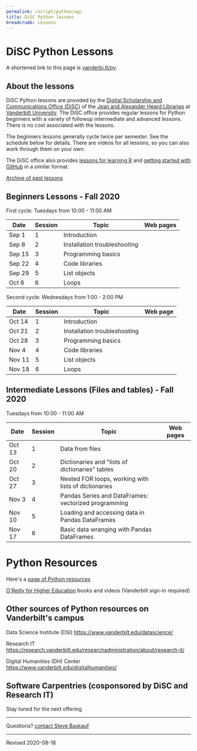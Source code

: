 ```yaml
---
permalink: /script/python/wg/
title: DiSC Python lessons
breadcrumb: Lessons
---
```


# DiSC Python Lessons

A shortened link to this page is [vanderbi.lt/py](http://vanderbi.lt/py).

## About the lessons

DiSC Python lessons are provided by the [Digital Scholarship and Communications Office (DiSC)](https://www.library.vanderbilt.edu/scholarly/) of the [Jean and Alexander Heard Libraries](https://www.library.vanderbilt.edu/) at [Vanderbilt University](https://www.vanderbilt.edu/).  The DiSC office provides regular lessons for Python beginners with a variety of followup intermediate and advanced lessons. There is no cost associated with the lessons.

The beginners lessons generally cycle twice per semester.  See the schedule below for details.  There are videos for all lessons, so you can also work through them on your own.

The DiSC office also provides [lessons for learning R](http://vanderbi.lt/r) and [getting started with GitHub](http://vanderbi.lt/github) in a similar format.

[Archive of past lessons](../archive/)


## Beginners Lessons - Fall 2020

First cycle: Tuesdays from 10:00 - 11:00 AM

| Date | Session | Topic | Web pages |
|---|---|---|---|
| Sep 1 | 1 | Introduction |  |
| Sep 8 | 2 | Installation troubleshooting |  |
| Sep 15 | 3 | Programming basics |  |
| Sep 22 | 4 | Code libraries |  |
| Sep 29 | 5 | List objects |  |
| Oct 6 | 6 | Loops |  |

Second cycle: Wednesdays from 1:00 - 2:00 PM

| Date | Session | Topic | Web page |
|---|---|---|---|
| Oct 14 | 1 | Introduction |  |
| Oct 21 | 2 | Installation troubleshooting |  |
| Oct 28 | 3 | Programming basics |  |
| Nov 4 | 4 | Code libraries |  |
| Nov 11 | 5 | List objects |  |
| Nov 18 | 6 | Loops |  |


## Intermediate Lessons (Files and tables) - Fall 2020

Tuesdays from 10:00 - 11:00 AM

| Date | Session | Topic | Web pages |
|---|---|---|---|
| Oct 13 | 1 | Data from files |  |
| Oct 20 | 2 | Dictionaries and "lists of dictionaries" tables |  |
| Oct 27 | 3 | Nested FOR loops, working with lists of dictionaries |  |
| Nov 3 | 4 | Pandas Series and DataFrames: vectorized programming |  |
| Nov 10 | 5 | Loading and accessing data in Pandas DataFrames |  |
| Nov 17 | 6 | Basic data wranging with Pandas DataFrames |  |

# Python Resources

Here's a [page of Python resources](../)

[O'Reilly for Higher Education](http://www.library.vanderbilt.edu/eres?id=1676) books and videos (Vanderbilt sign-in required)

## Other sources of Python resources on Vanderbilt's campus

Data Science Institute (DSI) <https://www.vanderbilt.edu/datascience/>

Research IT <https://research.vanderbilt.edu/researchadministration/about/research-it/>

Digital Humanities (DH) Center <https://www.vanderbilt.edu/digitalhumanities/>

## Software Carpentries (cosponsored by DiSC and Research IT)

Stay tuned for the next offering

--------------------

Questions? [contact Steve Baskauf](mailto:steve.baskauf@vanderbilt.edu)

----
Revised 2020-08-18
